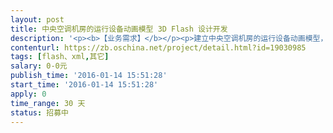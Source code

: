 ```yaml
---                
layout: post       
title: 中央空调机房的运行设备动画模型 3D Flash 设计开发           
description: '<p><b>【业务需求】</b></p><p>建立中央空调机房的运行设备动画模型，发布在网站上</p><p>Flash可以根据数值状态进行动画切换</p><p>Flash提供接口，加载XML文件</p><p><b>【人员要求】</b></p><p>熟练掌握flahs的设计和制作，具备工业产品（楼宇自控系统，电力监控系统）方面的经验</p><p><b>【交付要求】</b></p><p>交付物分为三部分：1）3D模型；2）设备图；3）flash文件，带接口。</p><p><span style="color: rgb(51, 51, 51); font-size: 14px;"><b>【发票说明】</b></span><br></p><p><b>公司承接项目需要提供增值税专用发票，个人承接项目不需要提供发票，请竞标者知悉。</b></p><p>                        </p><p></p><p></p><p>                    </p>'     
contenturl: https://zb.oschina.net/project/detail.html?id=19030985      
tags: [flash、xml,其它]            
salary: 0-0元          
publish_time: '2016-01-14 15:51:28'         
start_time: '2016-01-14 15:51:28'           
apply: 0                   
time_range: 30 天              
status: 招募中                  
---                 
```

